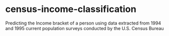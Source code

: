 # census-income-classification
Predicting the Income bracket of a person using data extracted from 1994 and 1995 current population surveys conducted by the U.S. Census Bureau
